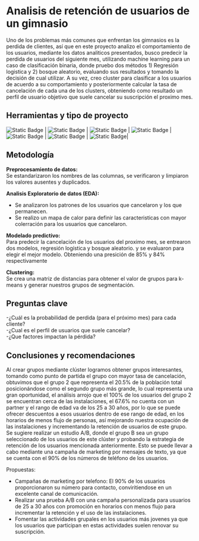 # Analisis de retención de usuarios de un gimnasio

Uno de los problemas más comunes que enfrentan los gimnasios es la perdida de clientes, así que en este proyecto analizo el comportamiento de los usuarios, mediante los datos analiticos presentados, busco predecir la perdida de usuarios del siguiente mes, utilizando machine learning para un caso de clasificación binaria, donde pruebo dos métodos 1) Regresión logistica y 2) bosque aleatorio, evaluando sus resultados y tomando la decisión de cual utilizar. 
A su vez, creo cluster para clasificar a los usuarios de acuerdo a su comportamiento y posteriormente calcular la tasa de cancelación de cada una de los clusters, obteniendo como resultado un perfil de usuario objetivo que suele cancelar su suscripción el proximo mes.

## Herramientas y tipo de proyecto

![Static Badge](https://img.shields.io/badge/sklearn-blue?style=for-the-badge)
 | ![Static Badge](https://img.shields.io/badge/pandas-blue?style=for-the-badge&logo=pandas)
 | ![Static Badge](https://img.shields.io/badge/matplotlib.pyplot-blue?style=for-the-badge)
 | ![Static Badge](https://img.shields.io/badge/seaborn-blue?style=for-the-badge)
 | ![Static Badge](https://img.shields.io/badge/machine%20learning-blue?style=for-the-badge)
 | ![Static Badge](https://img.shields.io/badge/clustering-blue?style=for-the-badge)
 | ![Static Badge](https://img.shields.io/badge/ETL-blue?style=for-the-badge)| 

## Metodología
**Preprocesamiento de datos:**   
Se estandarizaron los nombres de las columnas, se verificaron y limpiaron los valores ausentes y duplicados.

**Analisis Exploratorio de datos (EDA):**  
- Se analizaron los patrones de los usuarios que cancelaron y los que permanecen.
- Se realizo un mapa de calor para definir las caracteristicas con mayor colerración para los usuarios que cancelaron.

**Modelado predictivo:**  
Para predecir la cancelación de los usuarios del proximo mes, se entrearon dos modelos, regresión logística y bosque aleatorio. y se evaluaron para elegir el mejor modelo. Obteniendo una presición de 85% y 84% respectivamente  

**Clustering:**  
Se crea una matriz de distancias para obtener el valor de grupos para k-means y generar nuestros grupos de segmentación.

## Preguntas clave
-¿Cuál es la probabilidad de perdida (para el próximo mes) para cada cliente?  
-¿Cual es el perfil de usuarios que suele cancelar?  
-¿Que factores impactan la pérdida?   

## Conclusiones y recomendaciones

Al crear grupos mediante clúster logramos obtener grupos interesantes, tomando como punto de partida el grupo con mayor tasa de cancelación, obtuvimos que el grupo 2 que representa el 20.5% de la población total posicionándose como el segundo grupo más grande, lo cual representa una gran oportunidad, el análisis arrojo que el 100% de los usuarios del grupo 2 se encuentran cerca de las instalaciones, el 67.6% no cuenta con un partner y el rango de edad va de los 25 a 30 años, por lo que se puede ofrecer descuentos a esos usuarios dentro de ese rango de edad, en los horarios de menos flujo de personas, así mejorando nuestra ocupación de las instalaciones y incrementando la retención de usuarios de este grupo. Se sugiere realizar un estudio A/B, donde el grupo B sea un grupo seleccionado de los usuarios de este clúster y probando la estrategia de retención de los usuarios mencionada anteriormente. Esto se puede llevar a cabo mediante una campaña de marketing por mensajes de texto, ya que se cuenta con el 90% de los números de teléfono de los usuarios. 

Propuestas:
- Campañas de marketing por telefono: El 90% de los usuarios proporcionaron su número para contacto, conviritiendose en un excelente canal de comunicación.
- Realizar una prueba A/B con una campaña personalizada para usuarios de 25 a 30 años con promoción en horarios con menos flujo para incrementar la retención y el uso de las instalaciones.
- Fomentar las actividades grupales en los usuarios más jovenes ya que los usuarios que participan en estas actividades suelen renovar su suscripción.


